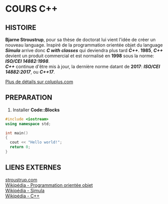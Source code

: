 # COURS C++
## HISTOIRE
**Bjarne Stroustrup**, pour sa thèse de doctorat lui vient l'idée de créer un
nouveau language. Inspiré de la programmation orientée objet du language **_Simula_**
arrive donc **_C with classes_** qui deviendra plus tard **_C++_**. **1985**,
**_C++_** devient un produit commercial et est normalisé en **1998** sous la norme:
**_ISO/CEI 14882:1998_**.<br/>
**_C++_** continue d'être mis à jour, la dernière norme datant de **2017**:
**_ISO/CEI 14882:2017_**, ou **_C++17_**.

[Plus de détails sur cpluplus.com](http://www.cplusplus.com/info/history/)<br/>

## PREPARATION
1. Installer **Code::Blocks**




```c++
#include <iostream>
using namespace std;

int main()
{
  cout << "Hello world!";
  return 0;
}
```

## LIENS EXTERNES
[stroustrup.com](http://www.stroustrup.com/)<br/>
[Wikipédia - Programmation orientée objet](https://fr.wikipedia.org/wiki/Programmation_orient%C3%A9e_objet)<br/>
[Wikipédia - Simula](https://fr.wikipedia.org/wiki/Simula)<br/>
[Wikipédia - C++](https://fr.wikipedia.org/wiki/Programmation_orient%C3%A9e_objet)
